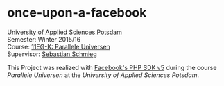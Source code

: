 # once-upon-a-facebook

[University of Applied Sciences Potsdam](http://www.fh-potsdam.de/)  
Semester: Winter 2015/16  
Course: [11EG-K: Parallele Universen](https://incom.org/workspace/6256)  
Supervisor: [Sebastian Schmieg](https://incom.org/profil/6772)
 
This Project was realized with [Facebook's PHP SDK v5](https://github.com/sohaibilyas/facebook-php-sdk-v5) during the course *Parallele Universen* at the *University of Applied Sciences Potsdam*.

